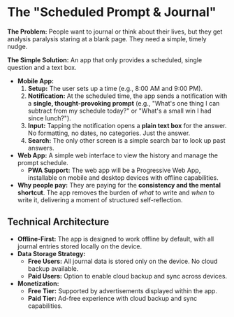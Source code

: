 # The "Scheduled Prompt & Journal"

**The Problem:** People want to journal or think about their lives, but they get analysis paralysis staring at a blank page. They need a simple, timely nudge.

**The Simple Solution:** An app that only provides a scheduled, single question and a text box.

* **Mobile App:**
    1.  **Setup:** The user sets up a time (e.g., 8:00 AM and 9:00 PM).
    2.  **Notification:** At the scheduled time, the app sends a notification with a **single, thought-provoking prompt** (e.g., "What's one thing I can subtract from my schedule today?" or "What's a small win I had since lunch?").
    3.  **Input:** Tapping the notification opens a **plain text box** for the answer. No formatting, no dates, no categories. Just the answer.
    4.  **Search:** The only other screen is a simple search bar to look up past answers.
* **Web App:** A simple web interface to view the history and manage the prompt schedule.
    * **PWA Support:** The web app will be a Progressive Web App, installable on mobile and desktop devices with offline capabilities.
* **Why people pay:** They are paying for the **consistency and the mental shortcut**. The app removes the burden of *what* to write and *when* to write it, delivering a moment of structured self-reflection.

## Technical Architecture

* **Offline-First:** The app is designed to work offline by default, with all journal entries stored locally on the device.
* **Data Storage Strategy:**
    * **Free Users:** All journal data is stored only on the device. No cloud backup available.
    * **Paid Users:** Option to enable cloud backup and sync across devices.
* **Monetization:**
    * **Free Tier:** Supported by advertisements displayed within the app.
    * **Paid Tier:** Ad-free experience with cloud backup and sync capabilities.